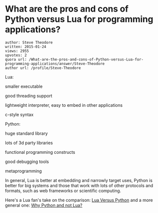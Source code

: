 # What are the pros and cons of Python versus Lua for programming applications?

	author: Steve Theodore
	written: 2015-01-24
	views: 2955
	upvotes: 2
	quora url: /What-are-the-pros-and-cons-of-Python-versus-Lua-for-programming-applications/answer/Steve-Theodore
	author url: /profile/Steve-Theodore


Lua:

smaller executable

good threading support

lightweight interpreter, easy to embed in other applications

c-style syntax


Python:


huge standard library

lots of 3d party libraries

functional programming constructs

good debugging tools

metaprogramming


In general, Lua is better at embedding and narrowly target uses, Python is better for big systems and those that work with lots of other protocols and formats, such as web frameworks or scientific computing.

Here's a Lua fan's take on the comparison: [Lua Versus Python](http://lua-users.org/wiki/LuaVersusPython) and a more general one: [Why Python and not Lua?](http://programmers.stackexchange.com/questions/66590/why-python-and-not-lua)

